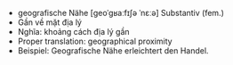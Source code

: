 - geografische Nähe	[ɡeoˈɡʁaːfɪʃə ˈnɛːə]	Substantiv (fem.)
- Gần về mặt địa lý
- Nghĩa: khoảng cách địa lý gần
- Proper translation: geographical proximity
- Beispiel: Geografische Nähe erleichtert den Handel.